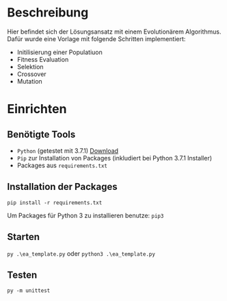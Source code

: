 # Beschreibung
Hier befindet sich der Lösungsansatz mit einem Evolutionärem Algorithmus. 
Dafür wurde eine Vorlage mit folgende Schritten implementiert:
* Initilisierung einer Populatiuon
* Fitness Evaluation
* Selektion
* Crossover
* Mutation

# Einrichten
## Benötigte Tools
* `Python` (getestet mit 3.7.1) [Download](https://www.python.org/downloads/windows/)
* `Pip` zur Installation von Packages (inkludiert bei Python 3.7.1 Installer)
* Packages aus `requirements.txt`
## Installation der Packages
`pip install -r requirements.txt`

Um Packages für Python 3 zu installieren benutze: `pip3`

## Starten
`py .\ea_template.py`
oder 
`python3 .\ea_template.py`

## Testen
`py -m unittest`

